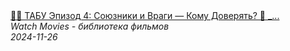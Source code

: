 <!--2024-11-26 15:00:44-->
<div class="yb">
  <a class="nodecor" href="/index.html?filmy/tabu_epizod_4_sojuzniki_i_vragi_komu_doveryat_mini-serial_s_tomom_hardi">
    <img class="preview" data-videoid="hBE5MEMXiQM" src="https://i1.ytimg.com/vi/hBE5MEMXiQM/hqdefault.jpg" align="middle" alt="">
  </a>
  <div class="inlbl text">
    <a class="nodecor" href="/index.html?filmy/tabu_epizod_4_sojuzniki_i_vragi_komu_doveryat_mini-serial_s_tomom_hardi">🏴‍☠️ ТАБУ Эпизод 4: Союзники и Враги — Кому Доверять? 🤔 _...</a><br>
    <i class="smaller2">Watch Movies - библиотека фильмов</i><br>
    <i class="smaller3">2024-11-26</i>
  </div>
</div>
